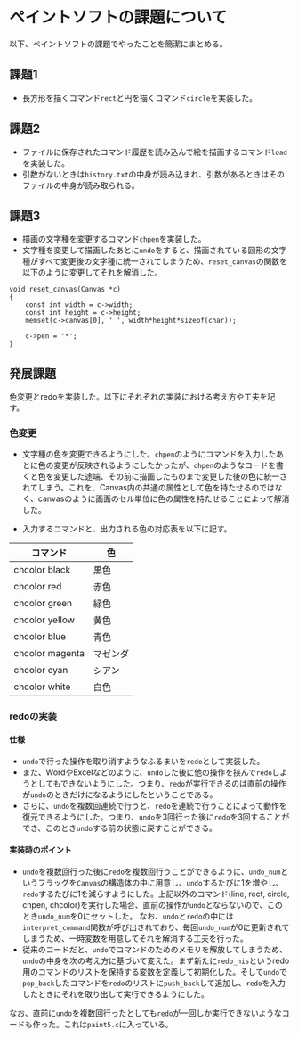 # ペイントソフトの課題について
以下、ペイントソフトの課題でやったことを簡潔にまとめる。

## 課題1
- 長方形を描くコマンド`rect`と円を描くコマンド`circle`を実装した。

## 課題2
- ファイルに保存されたコマンド履歴を読み込んで絵を描画するコマンド`load`を実装した。
- 引数がないときは`history.txt`の中身が読み込まれ、引数があるときはそのファイルの中身が読み取られる。

## 課題3
- 描画の文字種を変更するコマンド`chpen`を実装した。
- 文字種を変更して描画したあとに`undo`をすると、描画されている図形の文字種がすべて変更後の文字種に統一されてしまうため、`reset_canvas`の関数を以下のように変更してそれを解消した。
```
void reset_canvas(Canvas *c)
{
    const int width = c->width;
    const int height = c->height;
    memset(c->canvas[0], ' ', width*height*sizeof(char));

    c->pen = '*';
}
```

## 発展課題
色変更とredoを実装した。以下にそれぞれの実装における考え方や工夫を記す。
### 色変更
- 文字種の色を変更できるようにした。`chpen`のようにコマンドを入力したあとに色の変更が反映されるようにしたかったが、`chpen`のようなコードを書くと色を変更した途端、その前に描画したものまで変更した後の色に統一されてしまう。これを、Canvas内の共通の属性として色を持たせるのではなく、canvasのように画面のセル単位に色の属性を持たせることによって解消した。

- 入力するコマンドと、出力される色の対応表を以下に記す。

| コマンド | 色 |
----|---- 
| chcolor black | 黒色 |
| chcolor red | 赤色 |
| chcolor green | 緑色 | 
| chcolor yellow | 黄色 |
| chcolor blue | 青色 |
| chcolor magenta | マゼンダ |
| chcolor cyan | シアン |
| chcolor white | 白色 |

### redoの実装
#### 仕様
- `undo`で行った操作を取り消すようなふるまいを`redo`として実装した。
- また、WordやExcelなどのように、`undo`した後に他の操作を挟んで`redo`しようとしてもできないようにした。つまり、`redo`が実行できるのは直前の操作が`undo`のときだけになるようにしたということである。
- さらに、`undo`を複数回連続で行うと、`redo`を連続で行うことによって動作を復元できるようにした。つまり、`undo`を3回行った後に`redo`を3回することができ、このとき`undo`する前の状態に戻すことができる。
#### 実装時のポイント
- `undo`を複数回行った後に`redo`を複数回行うことができるように、`undo_num`というフラッグを`Canvas`の構造体の中に用意し、`undo`するたびに1を増やし、`redo`するたびに1を減らすようにした。上記以外のコマンド(line, rect, circle, chpen, chcolor)を実行した場合、直前の操作が`undo`とならないので、このとき`undo_num`を0にセットした。
  なお、`undo`と`redo`の中には`interpret_command`関数が呼び出されており、毎回`undo_num`が0に更新されてしまうため、一時変数を用意してそれを解消する工夫を行った。
- 従来のコードだと、`undo`でコマンドのためのメモリを解放してしまうため、`undo`の中身を次の考え方に基づいて変えた。まず新たに`redo_his`というredo用のコマンドのリストを保持する変数を定義して初期化した。そして`undo`で`pop_back`したコマンドを`redo`のリストに`push_back`して追加し、`redo`を入力したときにそれを取り出して実行できるようにした。

なお、直前に`undo`を複数回行ったとしても`redo`が一回しか実行できないようなコードも作った。これは`paint5.c`に入っている。